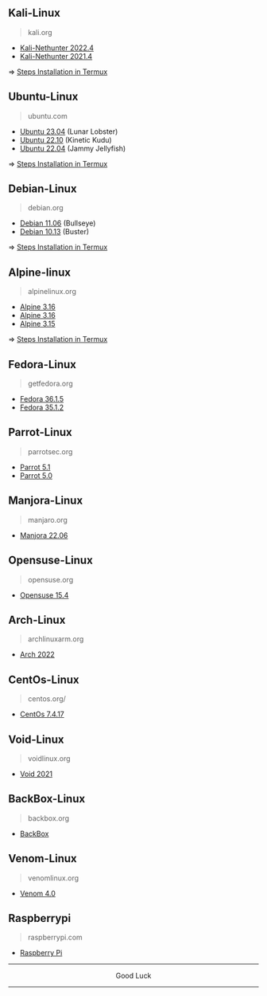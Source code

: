 ## Kali-Linux
>kali.org

* [Kali-Nethunter 2022.4](https://github.com/wahasa/nethunter/releases/tag/2022.4)
* [Kali-Nethunter 2021.4](https://github.com/wahasa/nethunter/releases/tag/2021.4)

=> [Steps Installation in Termux](https://github.com/wahasa/nethunter)

## Ubuntu-Linux
> ubuntu.com

* [Ubuntu 23.04](https://github.com/wahasa/Ubuntu/releases/tag/23.04) (Lunar Lobster)
* [Ubuntu 22.10](https://github.com/wahasa/Ubuntu/releases/tag/22.10) (Kinetic Kudu)
* [Ubuntu 22.04](https://github.com/wahasa/Ubuntu/releases/tag/22.04) (Jammy Jellyfish)

=> [Steps Installation in Termux](https://github.com/wahasa/Ubuntu)

## Debian-Linux
> debian.org

* [Debian 11.06](https://github.com/wahasa/Debian/releases/tag/11.6) (Bullseye)
* [Debian 10.13](https://github.com/wahasa/Debian/releases/tag/10.13) (Buster)

=> [Steps Installation in Termux](https://github.com/wahasa/Debian)

## Alpine-linux
> alpinelinux.org

* [Alpine 3.16](https://github.com/wahasa/Alpine/releases/tag/3.17)
* [Alpine 3.16](https://github.com/wahasa/Alpine/releases/tag/3.16)
* [Alpine 3.15](https://github.com/wahasa/Alpine/releases/tag/3.15)

=> [Steps Installation in Termux](https://github.com/wahasa/Alpine)

## Fedora-Linux
> getfedora.org

* [Fedora 36.1.5](https://archives.fedoraproject.org/pub/archive/fedora/linux/releases/36/Container)
* [Fedora 35.1.2](https://archives.fedoraproject.org/pub/archive/fedora/linux/releases/35/Container)

## Parrot-Linux
> parrotsec.org

* [Parrot 5.1](https://ftp.up.pt/parrot/iso/current)
* [Parrot 5.0](https://ftp.up.pt/parrot/iso/5.0.1/)

## Manjora-Linux
> manjaro.org

* [Manjora 22.06](https://github.com/manjaro-arm/rootfs/releases)

## Opensuse-Linux
> opensuse.org

* [Opensuse 15.4](http://download.opensuse.org/ports)

## Arch-Linux
> archlinuxarm.org

* [Arch 2022](http://tw2.mirror.archlinuxarm.org/os)

## CentOs-Linux
> centos.org/

* [CentOs 7.4.17](https://vault.centos.org/altarch/7.4.1708/isos/)

## Void-Linux
> voidlinux.org

* [Void 2021](https://a-hel-fi.m.voidlinux.org/live/current)

## BackBox-Linux
> backbox.org

* [BackBox](https://github.com/EXALAB/Anlinux-Resources/tree/master/Rootfs/BackBox)

## Venom-Linux
> venomlinux.org

* [Venom 4.0](https://github.com/venomlinux/ports/releases)

## Raspberrypi
> raspberrypi.com

* [Raspberry Pi](http://downloads.raspberrypi.org)

---
<p align="center">Good Luck</p>

---
